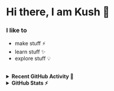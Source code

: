 # Hi there, I am Kush 👋

### I like to
- make stuff ⚡
- learn stuff ✨
- explore stuff 💡

<br>
<details>
  <summary><b>Recent GitHub Activity 🚀</b></summary>
  <br>

<!--START_SECTION:activity-->
1. ❌ Closed PR [#88](https://github.com/melody-bot/Melody/pull/88) in [melody-bot/Melody](https://github.com/melody-bot/Melody)
2. ❌ Closed PR [#87](https://github.com/melody-bot/Melody/pull/87) in [melody-bot/Melody](https://github.com/melody-bot/Melody)
3. 🎉 Merged PR [#89](https://github.com/melody-bot/Melody/pull/89) in [melody-bot/Melody](https://github.com/melody-bot/Melody)
4. ❌ Closed PR [#81](https://github.com/melody-bot/Melody/pull/81) in [melody-bot/Melody](https://github.com/melody-bot/Melody)
5. 🎉 Merged PR [#84](https://github.com/melody-bot/Melody/pull/84) in [melody-bot/Melody](https://github.com/melody-bot/Melody)
<!--END_SECTION:activity-->
<br>
</details>

<details>
  <summary><b>GitHub Stats ⚡</b></summary>
  <br>
  <img align="left" alt="codeSTACKr's GitHub Stats" src="https://github-readme-stats.vercel.app/api?username=git-kush&show_icons=true&hide_border=true&theme=dark" />

</details>
<br>
